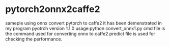 # pytorch2onnx2caffe2

sameple using onnx convert pytorch to caffe2
it has been demenstrated in my program 
pyotrch version 1.1.0
usage:python convert_onnx1.py 
cmd file is the command used for converting onnx to caffe2
 predict file is used for checking the performance. 
